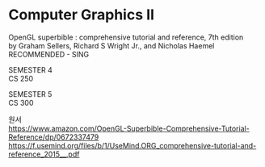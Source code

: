 # Computer Graphics II
OpenGL superbible : comprehensive tutorial and reference, 7th edition<br>
by Graham Sellers, Richard S Wright Jr., and Nicholas Haemel
<br>RECOMMENDED - SING

SEMESTER 4<br>
CS 250

SEMESTER 5<br>
CS 300

원서<br>
https://www.amazon.com/OpenGL-Superbible-Comprehensive-Tutorial-Reference/dp/0672337479<br>
https://f.usemind.org/files/b/1/UseMind.ORG_comprehensive-tutorial-and-reference_2015__.pdf
